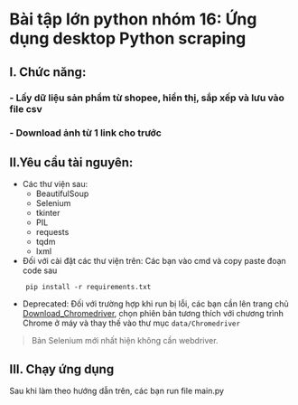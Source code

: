 # Bài tập lớn python nhóm 16: Ứng dụng desktop Python scraping
## I. Chức năng:
### - Lấy dữ liệu sản phẩm từ shopee, hiển thị, sắp xếp và lưu vào file csv
### - Download ảnh từ 1 link cho trước
## II.Yêu cầu tài nguyên:
- Các thư viện sau:
    - BeautifulSoup
    - Selenium
    - tkinter
    - PIL
    - requests
    - tqdm
    - lxml
- Đối với cài đặt các thư viện trên: Các bạn vào cmd và copy paste đoạn code sau
```
    pip install -r requirements.txt
```
- Deprecated: Đối với trường hợp khi run bị lỗi, các bạn cần lên trang chủ [Download_Chromedriver](https://chromedriver.chromium.org/downloads), chọn phiên bản tương thích với chương trình Chrome ở máy và thay thế vào thư mục `data/Chromedriver`
> Bản Selenium mới nhất hiện không cần webdriver.
## III. Chạy ứng dụng
Sau khi làm theo hướng dẫn trên, các bạn run file main.py